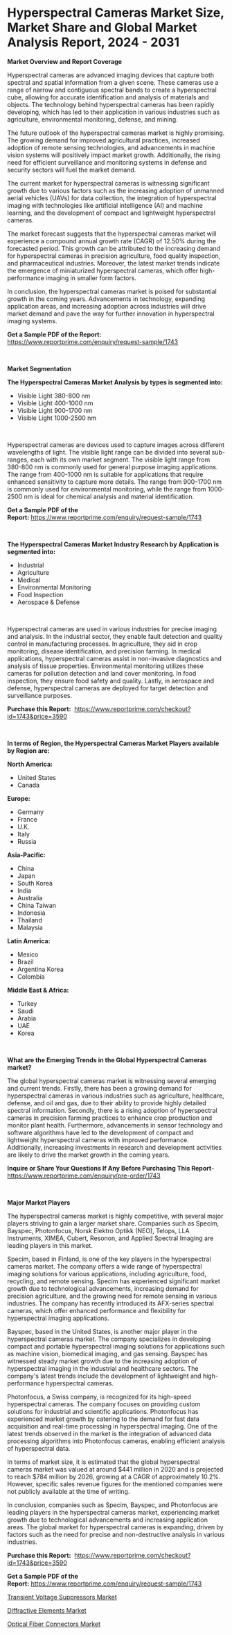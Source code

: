 <p><h1>Hyperspectral Cameras Market Size, Market Share and Global Market Analysis Report, 2024 - 2031</h1></p><p><strong>Market Overview and Report Coverage</strong></p>
<p><p>Hyperspectral cameras are advanced imaging devices that capture both spectral and spatial information from a given scene. These cameras use a range of narrow and contiguous spectral bands to create a hyperspectral cube, allowing for accurate identification and analysis of materials and objects. The technology behind hyperspectral cameras has been rapidly developing, which has led to their application in various industries such as agriculture, environmental monitoring, defense, and mining.</p><p>The future outlook of the hyperspectral cameras market is highly promising. The growing demand for improved agricultural practices, increased adoption of remote sensing technologies, and advancements in machine vision systems will positively impact market growth. Additionally, the rising need for efficient surveillance and monitoring systems in defense and security sectors will fuel the market demand.</p><p>The current market for hyperspectral cameras is witnessing significant growth due to various factors such as the increasing adoption of unmanned aerial vehicles (UAVs) for data collection, the integration of hyperspectral imaging with technologies like artificial intelligence (AI) and machine learning, and the development of compact and lightweight hyperspectral cameras.</p><p>The market forecast suggests that the hyperspectral cameras market will experience a compound annual growth rate (CAGR) of 12.50% during the forecasted period. This growth can be attributed to the increasing demand for hyperspectral cameras in precision agriculture, food quality inspection, and pharmaceutical industries. Moreover, the latest market trends indicate the emergence of miniaturized hyperspectral cameras, which offer high-performance imaging in smaller form factors.</p><p>In conclusion, the hyperspectral cameras market is poised for substantial growth in the coming years. Advancements in technology, expanding application areas, and increasing adoption across industries will drive market demand and pave the way for further innovation in hyperspectral imaging systems.</p></p>
<p><strong>Get a Sample PDF of the Report:</strong> <a href="https://www.reportprime.com/enquiry/request-sample/1743">https://www.reportprime.com/enquiry/request-sample/1743</a></p>
<p>&nbsp;</p>
<p><strong>Market Segmentation</strong></p>
<p><strong>The Hyperspectral Cameras Market Analysis by types is segmented into:</strong></p>
<p><ul><li>Visible Light 380-800 nm</li><li>Visible Light 400-1000 nm</li><li>Visible Light 900-1700 nm</li><li>Visible Light 1000-2500 nm</li></ul></p>
<p>&nbsp;</p>
<p><p>Hyperspectral cameras are devices used to capture images across different wavelengths of light. The visible light range can be divided into several sub-ranges, each with its own market segment. The visible light range from 380-800 nm is commonly used for general purpose imaging applications. The range from 400-1000 nm is suitable for applications that require enhanced sensitivity to capture more details. The range from 900-1700 nm is commonly used for environmental monitoring, while the range from 1000-2500 nm is ideal for chemical analysis and material identification.</p></p>
<p><strong>Get a Sample PDF of the Report:</strong>&nbsp;<a href="https://www.reportprime.com/enquiry/request-sample/1743">https://www.reportprime.com/enquiry/request-sample/1743</a></p>
<p>&nbsp;</p>
<p><strong>The Hyperspectral Cameras Market Industry Research by Application is segmented into:</strong></p>
<p><ul><li>Industrial</li><li>Agriculture</li><li>Medical</li><li>Environmental Monitoring</li><li>Food Inspection</li><li>Aerospace & Defense</li></ul></p>
<p>&nbsp;</p>
<p><p>Hyperspectral cameras are used in various industries for precise imaging and analysis. In the industrial sector, they enable fault detection and quality control in manufacturing processes. In agriculture, they aid in crop monitoring, disease identification, and precision farming. In medical applications, hyperspectral cameras assist in non-invasive diagnostics and analysis of tissue properties. Environmental monitoring utilizes these cameras for pollution detection and land cover monitoring. In food inspection, they ensure food safety and quality. Lastly, in aerospace and defense, hyperspectral cameras are deployed for target detection and surveillance purposes.</p></p>
<p><strong>Purchase this Report:</strong>&nbsp; <a href="https://www.reportprime.com/checkout?id=1743&price=3590">https://www.reportprime.com/checkout?id=1743&price=3590</a></p>
<p>&nbsp;</p>
<p><strong>In terms of Region, the Hyperspectral Cameras Market Players available by Region are:</strong></p>
<p>
    <p> <strong> North America: </strong>
        <ul>
            <li>United States</li>
            <li>Canada</li>
        </ul>
        </p> 
    <p> <strong> Europe: </strong>
        <ul>
            <li>Germany</li>
            <li>France</li>
            <li>U.K.</li>
            <li>Italy</li>
            <li>Russia</li>
        </ul>
        </p> 
    <p> <strong> Asia-Pacific: </strong>
        <ul>
            <li>China</li>
            <li>Japan</li>
            <li>South Korea</li>
            <li>India</li>
            <li>Australia</li>
            <li>China Taiwan</li>
            <li>Indonesia</li>
            <li>Thailand</li>
            <li>Malaysia</li>
        </ul>
        </p> 
    <p> <strong> Latin America: </strong>
        <ul>
            <li>Mexico</li>
            <li>Brazil</li>
            <li>Argentina Korea</li>
            <li>Colombia</li>
        </ul>
        </p> 
    <p> <strong> Middle East & Africa: </strong>
        <ul>
            <li>Turkey</li>
            <li>Saudi</li>
            <li>Arabia</li>
            <li>UAE</li>
            <li>Korea</li>
        </ul>
    </p>
    </p>
<p>&nbsp;</p>
<p><strong>What are the Emerging Trends in the Global Hyperspectral Cameras market?</strong></p>
<p><p>The global hyperspectral cameras market is witnessing several emerging and current trends. Firstly, there has been a growing demand for hyperspectral cameras in various industries such as agriculture, healthcare, defense, and oil and gas, due to their ability to provide highly detailed spectral information. Secondly, there is a rising adoption of hyperspectral cameras in precision farming practices to enhance crop production and monitor plant health. Furthermore, advancements in sensor technology and software algorithms have led to the development of compact and lightweight hyperspectral cameras with improved performance. Additionally, increasing investments in research and development activities are likely to drive the market growth in the coming years.</p></p>
<p><strong>Inquire or Share Your Questions If Any Before Purchasing This Report</strong>- <a href="https://www.reportprime.com/enquiry/pre-order/1743">https://www.reportprime.com/enquiry/pre-order/1743</a></p>
<p>&nbsp;</p>
<p><strong>Major Market Players</strong></p>
<p><p>The hyperspectral cameras market is highly competitive, with several major players striving to gain a larger market share. Companies such as Specim, Bayspec, Photonfocus, Norsk Elektro Optikk (NEO), Telops, LLA Instruments, XIMEA, Cubert, Resonon, and Applied Spectral Imaging are leading players in this market.</p><p>Specim, based in Finland, is one of the key players in the hyperspectral cameras market. The company offers a wide range of hyperspectral imaging solutions for various applications, including agriculture, food, recycling, and remote sensing. Specim has experienced significant market growth due to technological advancements, increasing demand for precision agriculture, and the growing need for remote sensing in various industries. The company has recently introduced its AFX-series spectral cameras, which offer enhanced performance and flexibility for hyperspectral imaging applications.</p><p>Bayspec, based in the United States, is another major player in the hyperspectral cameras market. The company specializes in developing compact and portable hyperspectral imaging solutions for applications such as machine vision, biomedical imaging, and gas sensing. Bayspec has witnessed steady market growth due to the increasing adoption of hyperspectral imaging in the industrial and healthcare sectors. The company's latest trends include the development of lightweight and high-performance hyperspectral cameras.</p><p>Photonfocus, a Swiss company, is recognized for its high-speed hyperspectral cameras. The company focuses on providing custom solutions for industrial and scientific applications. Photonfocus has experienced market growth by catering to the demand for fast data acquisition and real-time processing in hyperspectral imaging. One of the latest trends observed in the market is the integration of advanced data processing algorithms into Photonfocus cameras, enabling efficient analysis of hyperspectral data.</p><p>In terms of market size, it is estimated that the global hyperspectral cameras market was valued at around $441 million in 2020 and is projected to reach $784 million by 2026, growing at a CAGR of approximately 10.2%. However, specific sales revenue figures for the mentioned companies were not publicly available at the time of writing.</p><p>In conclusion, companies such as Specim, Bayspec, and Photonfocus are leading players in the hyperspectral cameras market, experiencing market growth due to technological advancements and increasing application areas. The global market for hyperspectral cameras is expanding, driven by factors such as the need for precise and non-destructive analysis in various industries.</p></p>
<p><strong>Purchase this Report:</strong>&nbsp;&nbsp;<a href="https://www.reportprime.com/checkout?id=1743&price=3590">https://www.reportprime.com/checkout?id=1743&price=3590</a></p>
<p></p>
<p><strong>Get a Sample PDF of the Report:</strong>&nbsp;<a href="https://www.reportprime.com/enquiry/request-sample/1743">https://www.reportprime.com/enquiry/request-sample/1743</a></p>
<p><p><a href="https://github.com/johnbach50/Market-Research-Report-List-1/blob/main/transient-voltage-suppressors-market.md">Transient Voltage Suppressors Market</a></p><p><a href="https://github.com/jsmusil/Market-Research-Report-List-1/blob/main/diffractive-elements-market.md">Diffractive Elements Market</a></p><p><a href="https://github.com/bobicer/Market-Research-Report-List-1/blob/main/optical-fiber-connectors-market.md">Optical Fiber Connectors Market</a></p></p>
